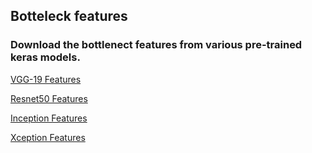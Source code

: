 ## Botteleck features

### Download the  bottlenect features from various pre-trained keras models.

[VGG-19 Features](https://s3-us-west-1.amazonaws.com/udacity-aind/dog-project/DogVGG19Data.npz)

[Resnet50 Features](https://s3-us-west-1.amazonaws.com/udacity-aind/dog-project/DogResnet50Data.npz)

[Inception Features](https://s3-us-west-1.amazonaws.com/udacity-aind/dog-project/DogInceptionV3Data.npz)

[Xception Features](https://s3-us-west-1.amazonaws.com/udacity-aind/dog-project/DogXceptionData.npz)

